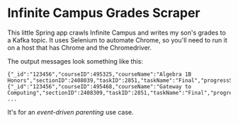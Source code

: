 # Infinite Campus Grades Scraper

This little Spring app crawls Infinite Campus and writes my son's grades to a Kafka topic. It uses Selenium to automate Chrome, so you'll need to run it on a host that has Chrome and the Chromedriver.

The output messages look something like this:

    {"_id":"123456","courseID":495325,"courseName":"Algebra 1B Honors","sectionID":2408039,"taskID":2851,"taskName":"Final","progressScore":"A","progressPercent":92.27}
    {"_id":"123456","courseID":495468,"courseName":"Gateway to Computing","sectionID":2408309,"taskID":2851,"taskName":"Final","progressScore":"A","progressPercent":91.59}
    ...

It's for an *event-driven parenting* use case.
